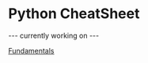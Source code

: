 # Python CheatSheet

--- currently working on ---

[Fundamentals](https://github.com/ronaldmangang/python-cheatsheet/blob/main/fundamentals.md)
